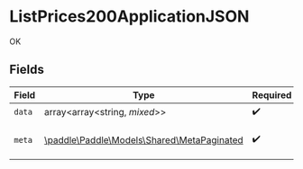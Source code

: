 # ListPrices200ApplicationJSON

OK


## Fields

| Field                                                                              | Type                                                                               | Required                                                                           | Description                                                                        |
| ---------------------------------------------------------------------------------- | ---------------------------------------------------------------------------------- | ---------------------------------------------------------------------------------- | ---------------------------------------------------------------------------------- |
| `data`                                                                             | array<array<string, *mixed*>>                                                      | :heavy_check_mark:                                                                 | N/A                                                                                |
| `meta`                                                                             | [\paddle\Paddle\Models\Shared\MetaPaginated](../../models/shared/MetaPaginated.md) | :heavy_check_mark:                                                                 | Information about this response.                                                   |